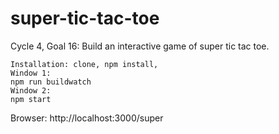 # super-tic-tac-toe
Cycle 4, Goal 16: Build an interactive game of super tic tac toe.

```
Installation: clone, npm install, 
Window 1:
npm run buildwatch
Window 2:
npm start
```
Browser: http://localhost:3000/super
